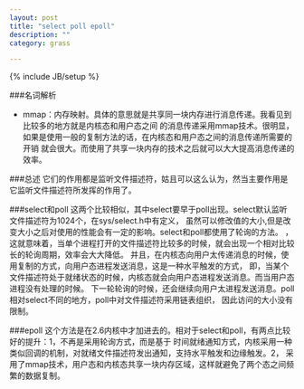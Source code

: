 ```yaml
---
layout: post
title: "select poll epoll"
description: ""
category: grass

---
```

{% include JB/setup %}

###名词解析
+ mmap：内存映射。具体的意思就是共享同一块内存进行消息传递。我看见到比较多的地方就是内核态和用户态之间
的消息传递采用mmap技术。很明显，如果是使用一般的复制方法的话，在内核态和用户态之间的消息传递所需要的开销
就会很大。而使用了共享一块内存的技术之后就可以大大提高消息传递的效率。


###总述
它们的作用都是监听文件描述符，姑且可以这么认为，然当主要作用是它监听文件描述符所发挥的作用了。

###select和poll
这两个比较相似，其中select要早于poll出现。select默认监听文件描述符为1024个，在sys/select.h中有定义，
虽然可以修改值的大小,但是改变大小之后对使用的性能会有一定的影响。select和poll都使用了轮询的方法。
，这就意味着，当单个进程打开的文件描述符比较多的时候，就会出现一个相对比较长的轮询周期，效率会大大降低。
并且，在内核态向用户太传递消息的时候，使用复制的方式，向用户态进程发送消息，这是一种水平触发的方式，
即，当某个文件描述符处于就绪状态的时候，内核态就会向用户态进程发送消息。而当用户态进程没有处理的时候。
下一轮轮询的时候，还会继续向用户太进程发送消息。poll相对select不同的地方，poll中对文件描述符采用链表组织，
因此访问的大小没有限制。

###epoll
这个方法是在2.6内核中才加进去的。相对于select和poll，有两点比较好的提升：1，不再是采用轮询方式，而是基于
时间就绪通知方式，内核采用一种类似回调的机制，对就绪文件描述符发出通知，支持水平触发和边缘触发。2，
采用了mmap技术，用户态和内核态共享一块内存区域，这样就避免了两个态之间频繁的数据复制。


